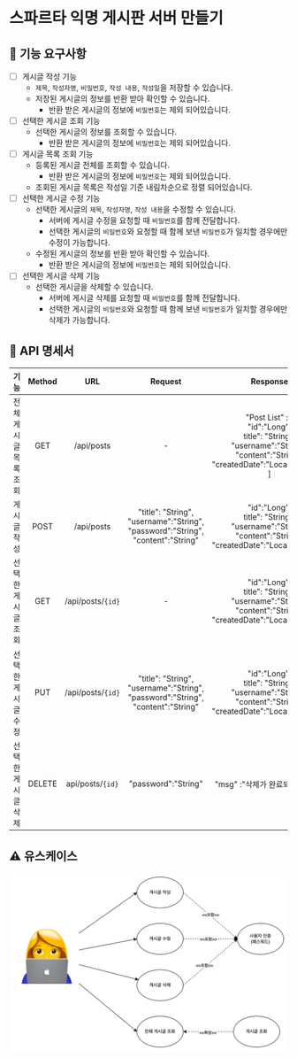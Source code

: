 # 스파르타 익명 게시판 서버 만들기
## 📌 기능 요구사항
- [ ]  게시글 작성 기능
    - `제목`, `작성자명`, `비밀번호`, `작성 내용`, `작성일`을 저장할 수 있습니다.
    - 저장된 게시글의 정보를 반환 받아 확인할 수 있습니다.
        - 반환 받은 게시글의 정보에 `비밀번호`는 제외 되어있습니다.
- [ ]  선택한 게시글 조회 기능
    - 선택한 게시글의 정보를 조회할 수 있습니다.
        - 반환 받은 게시글의 정보에 `비밀번호`는 제외 되어있습니다.
- [ ]  게시글 목록 조회 기능
    - 등록된 게시글 전체를 조회할 수 있습니다.
        - 반환 받은 게시글의 정보에 `비밀번호`는 제외 되어있습니다.
    - 조회된 게시글 목록은 작성일 기준 내림차순으로 정렬 되어있습니다.
- [ ]  선택한 게시글 수정 기능
    - 선택한 게시글의 `제목`, `작성자명`, `작성 내용`을 수정할 수 있습니다.
        - 서버에 게시글 수정을 요청할 때 `비밀번호`를 함께 전달합니다.
        - 선택한 게시글의 `비밀번호`와 요청할 때 함께 보낸 `비밀번호`가 일치할 경우에만 수정이 가능합니다.
    - 수정된 게시글의 정보를 반환 받아 확인할 수 있습니다.
        - 반환 받은 게시글의 정보에 `비밀번호`는 제외 되어있습니다.
- [ ]  선택한 게시글 삭제 기능
    - 선택한 게시글을 삭제할 수 있습니다.
        - 서버에 게시글 삭제를 요청할 때 `비밀번호`를 함께 전달합니다.
        - 선택한 게시글의 `비밀번호`와 요청할 때 함께 보낸 `비밀번호`가 일치할 경우에만 삭제가 가능합니다.

## 💎 API 명세서

|     기능      |Method|URL|                                                            Request                                                             |                                                                 Response                                                                  |
|:-----------:|:-:|:-:|:------------------------------------------------------------------------------------------------------------------------------:|:-----------------------------------------------------------------------------------------------------------------------------------------:|
|전체 게시글 목록 조회 |GET|/api/posts|                                                               -                                                                | "Post List" : [ <br>"id":"Long", <br>title": "String",<br> "username":"String",<br> "content":"String", <br>"createdDate":"LocalDateTime" ] |
|   게시글 작성    |POST|/api/posts|                  "title": "String", <br>"username":"String",<br> "password":"String", <br> "content":"String"                  |           "id":"Long",<br> title": "String", <br>"username":"String",<br> "content":"String", <br>"createdDate":"LocalDateTime"           |
| 선택한 게시글 조회  |GET|/api/posts/`{id}`|                                                               -                                                                |           "id":"Long", <br>title": "String",<br> "username":"String",<br> "content":"String", <br>"createdDate":"LocalDateTime"           |
| 선택한 게시글 수정  |PUT|/api/posts/`{id}`|"title": "String", <br>"username":"String",<br> "password":"String", <br> "content":"String"|           "id":"Long",<br> title": "String", <br>"username":"String",<br> "content":"String", <br>"createdDate":"LocalDateTime"           |
| 선택한 게시글 삭제  |DELETE|api/posts/`{id}`|"password":"String"|                                                 "msg"                      :"삭제가 완료되었습니다."                                                 |                                                                                                                           |

## ⚠️ 유스케이스
![유스케이스](img.png)